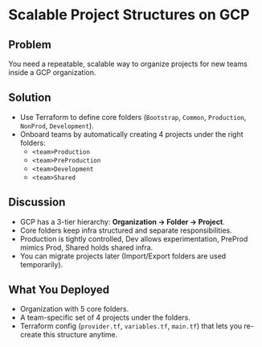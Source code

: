 # Scalable Project Structures on GCP

## Problem
You need a repeatable, scalable way to organize projects for new teams inside a GCP organization.

## Solution
- Use Terraform to define core folders (`Bootstrap`, `Common`, `Production`, `NonProd`, `Development`).
- Onboard teams by automatically creating 4 projects under the right folders:
  - `<team>Production`
  - `<team>PreProduction`
  - `<team>Development`
  - `<team>Shared`

## Discussion
- GCP has a 3-tier hierarchy: **Organization → Folder → Project**.
- Core folders keep infra structured and separate responsibilities.
- Production is tightly controlled, Dev allows experimentation, PreProd mimics Prod, Shared holds shared infra.
- You can migrate projects later (Import/Export folders are used temporarily).

## What You Deployed
- Organization with 5 core folders.
- A team-specific set of 4 projects under the folders.
- Terraform config (`provider.tf`, `variables.tf`, `main.tf`) that lets you re-create this structure anytime.
